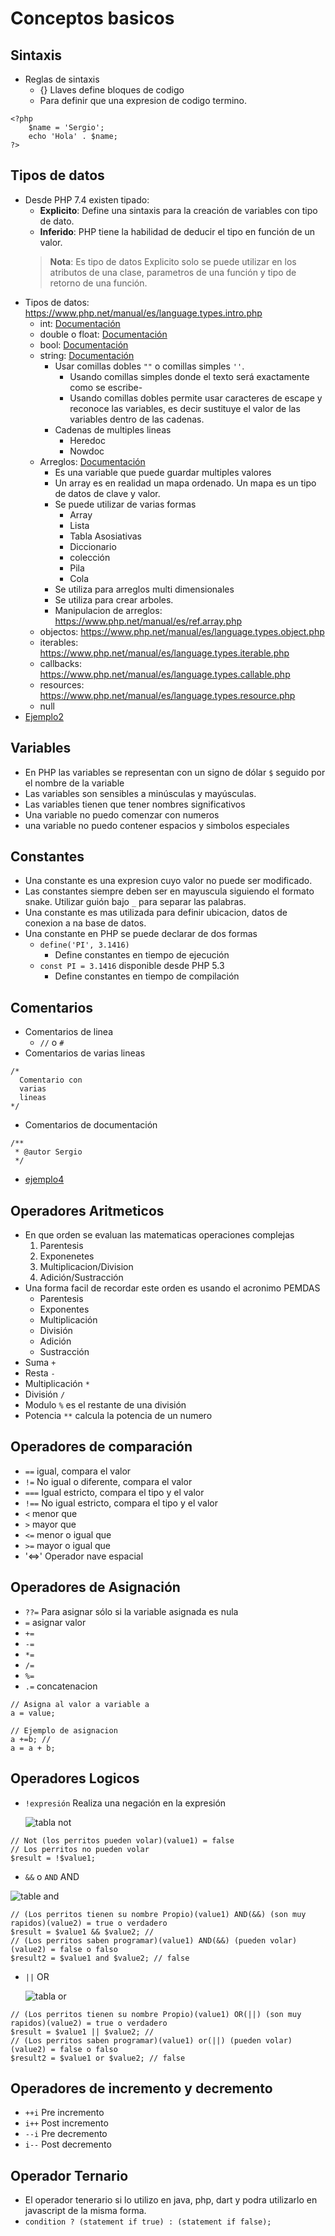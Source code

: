 # Conceptos basicos

## Sintaxis

- Reglas de sintaxis
    - {} Llaves define bloques de codigo
    - Para definir que una expresion de codigo termino.

```injectablephp
<?php
    $name = 'Sergio';
    echo 'Hola' . $name;
?>
```

## Tipos de datos

- Desde PHP 7.4 existen tipado:
    - **Explicito**: Define una sintaxis para la creación de variables con tipo de dato.
    - **Inferido**: PHP tiene la habilidad de deducir el tipo en función de un valor.
  > **Nota**: Es tipo de datos Explicito solo se puede utilizar
  > en los atributos de una clase, parametros de una función
  > y tipo de retorno de una función.

>

- Tipos de datos: https://www.php.net/manual/es/language.types.intro.php
    - int: [Documentación](https://www.php.net/manual/es/language.types.integer.php)
    - double o float: [Documentación](https://www.php.net/manual/es/language.types.float.php)
    - bool: [Documentación](https://www.php.net/manual/es/language.types.boolean.php)
    - string: [Documentación](https://www.php.net/manual/es/language.types.string.php)
        - Usar comillas dobles `""` o comillas simples `''`.
            - Usando comillas simples donde el texto será exactamente como se escribe-
            - Usando comillas dobles permite usar caracteres de escape y reconoce las variables, es decir sustituye el
              valor de las variables dentro de las cadenas.
        - Cadenas de multiples lineas
            - Heredoc
            - Nowdoc
    - Arreglos: [Documentación](https://www.php.net/manual/es/language.types.array.php)
        - Es una variable que puede guardar multiples valores
        - Un array es en realidad un mapa ordenado. Un mapa es un tipo de datos de clave y valor.
        - Se puede utilizar de varias formas
            - Array
            - Lista
            - Tabla Asosiativas
            - Diccionario
            - colección
            - Pila
            - Cola
        - Se utiliza para arreglos multi dimensionales
        - Se utiliza para crear arboles.
        - Manipulacion de arreglos: https://www.php.net/manual/es/ref.array.php
    - objectos: https://www.php.net/manual/es/language.types.object.php
    - iterables: https://www.php.net/manual/es/language.types.iterable.php
    - callbacks: https://www.php.net/manual/es/language.types.callable.php
    - resources: https://www.php.net/manual/es/language.types.resource.php
    - null
- [Ejemplo2](../examples/2-basic/2-data-types/README.md)

## Variables

- En PHP las variables se representan con un signo de dólar `$` seguido por el nombre de la variable
- Las variables son sensibles a minúsculas y mayúsculas.
- Las variables tienen que tener nombres significativos
- Una variable no puedo comenzar con numeros
- una variable no puedo contener espacios y simbolos especiales

## Constantes

- Una constante es una expresion cuyo valor no puede ser modificado.
- Las constantes siempre deben ser en mayuscula siguiendo el formato snake. Utilizar guión bajo `_` para separar las
  palabras.
- Una constante es mas utilizada para definir ubicacion, datos de conexion a na base de datos.
- Una constante en PHP se puede declarar de dos formas
    - `define('PI', 3.1416)`
        - Define constantes en tiempo de ejecución
    - `const PI = 3.1416` disponible desde PHP 5.3
        - Define constantes en tiempo de compilación

## Comentarios

- Comentarios de linea
    - `//` o `#`
- Comentarios de varias lineas

```phpregexp
/*
  Comentario con
  varias
  lineas
*/
```

- Comentarios de documentación

```phpregexp
/**
 * @autor Sergio
 */
```

- [ejemplo4](../examples/2-basic/5-comentarios/README.md)

## Operadores Aritmeticos

- En que orden se evaluan las matematicas operaciones complejas
    1. Parentesis
    2. Exponenetes
    3. Multiplicacion/Division
    4. Adición/Sustracción
- Una forma facil de recordar este orden es usando el acronimo PEMDAS
    - Parentesis
    - Exponentes
    - Multiplicación
    - División
    - Adición
    - Sustracción
- Suma `+`
- Resta `-`
- Multiplicación `*`
- División `/`
- Modulo `%` es el restante de una división
- Potencia `**` calcula la potencia de un numero

## Operadores de comparación
- `==` igual, compara el valor
- `!=` No igual o diferente, compara el valor
- `===` Igual estricto, compara el tipo y el valor
- `!==` No igual estricto, compara el tipo y el valor
- `<` menor que
- `>` mayor que
- `<=` menor o igual que
- `>=` mayor o igual que
- '<=>' Operador nave espacial

## Operadores de Asignación

- `??=` Para asignar sólo si la variable asignada es nula
- `=` asignar valor
- `+=`
- `-=`
- `*=`
- `/=`
- `%=`
- `.=` concatenacion

```
// Asigna al valor a variable a
a = value;

// Ejemplo de asignacion
a +=b; //
a = a + b;
```


## Operadores Logicos

- `!expresión` Realiza una negación en la expresión

  ![tabla not](images/image3.png)

```injectablephp
// Not (los perritos pueden volar)(value1) = false
// Los perritos no pueden volar
$result = !$value1;
```

- `&&` o `AND` AND

![table and](images/image1.png)

```injectablephp
// (Los perritos tienen su nombre Propio)(value1) AND(&&) (son muy rapidos)(value2) = true o verdadero
$result = $value1 && $value2; //
// (Los perritos saben programar)(value1) AND(&&) (pueden volar)(value2) = false o falso
$result2 = $value1 and $value2; // false
```

- `||` OR

  ![tabla or](images/image2.png)

```injectablephp
// (Los perritos tienen su nombre Propio)(value1) OR(||) (son muy rapidos)(value2) = true o verdadero
$result = $value1 || $value2; //
// (Los perritos saben programar)(value1) or(||) (pueden volar)(value2) = false o falso
$result2 = $value1 or $value2; // false
```

## Operadores de incremento y decremento
- `++i` Pre incremento
- `i++` Post incremento
- `--i` Pre decremento
- `i--` Post decremento

## Operador Ternario
- El operador tenerario si lo utilizo en java, php, dart y podra utilizarlo en javascript de la misma forma.
- `condition ? (statement if true) : (statement if false);`



